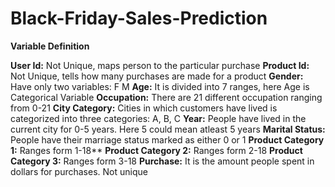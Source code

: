 # Black-Friday-Sales-Prediction

**Variable Definition** 

**User Id:** Not Unique, maps person to the particular purchase
**Product Id:** Not Unique, tells how many purchases are made for a product
**Gender:** Have only two variables: F M
**Age:** It is divided into 7 ranges, here Age is Categorical Variable
**Occupation:** There are 21 different occupation ranging from 0-21
**City Category:** Cities in which customers have lived is categorized into three categories: A, B, C
**Year:** People have lived in the current city for 0-5 years. Here 5 could mean atleast 5 years
**Marital Status:** People have their marriage status marked as either 0 or 1
**Product Category 1:** Ranges form 1-18**
**Product Category 2:** Ranges form 2-18
**Product Category 3:** Ranges form 3-18
**Purchase:** It is the amount people spent in dollars for purchases. Not unique
